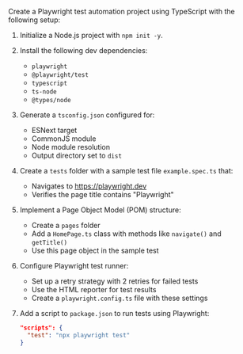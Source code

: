 Create a Playwright test automation project using TypeScript with the following setup:

1. Initialize a Node.js project with `npm init -y`.

2. Install the following dev dependencies:
   - `playwright`
   - `@playwright/test`
   - `typescript`
   - `ts-node`
   - `@types/node`

3. Generate a `tsconfig.json` configured for:
   - ESNext target
   - CommonJS module
   - Node module resolution
   - Output directory set to `dist`

4. Create a `tests` folder with a sample test file `example.spec.ts` that:
   - Navigates to https://playwright.dev
   - Verifies the page title contains "Playwright"

5. Implement a Page Object Model (POM) structure:
   - Create a `pages` folder
   - Add a `HomePage.ts` class with methods like `navigate()` and `getTitle()`
   - Use this page object in the sample test

6. Configure Playwright test runner:
   - Set up a retry strategy with 2 retries for failed tests
   - Use the HTML reporter for test results
   - Create a `playwright.config.ts` file with these settings
7. Add a script to `package.json` to run tests using Playwright:
   ```json
   "scripts": {
     "test": "npx playwright test"
   }
   ```